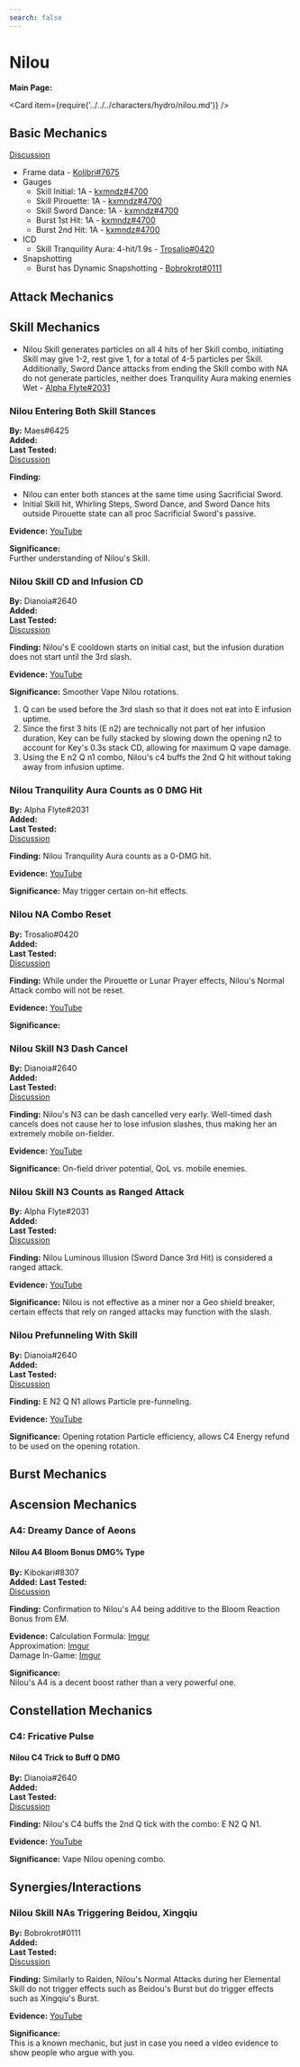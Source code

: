 ```yaml
---
search: false
---
```


# Nilou

**Main Page:**

<Card item={require('../../../characters/hydro/nilou.md')} />

## Basic Mechanics  
[Discussion](https://tickets.deeznuts.moe/transcripts/nilou-basic-mechanics-1030419980577153094)  

* Frame data - [Kolibri\#7675](https://docs.google.com/spreadsheets/d/1z0v3NT1o1iNrVppT_S0C542YDo6jhdKShLcPsnavfO8/edit?usp=sharing)
* Gauges
  * Skill Initial: 1A - [kxmndz#4700](https://youtu.be/ZR15KAix-kg)
  * Skill Pirouette: 1A - [kxmndz#4700](https://youtu.be/XBOk6cE5B5A)
  * Skill Sword Dance: 1A - [kxmndz#4700](https://youtu.be/se3VJP0jVG8)
  * Burst 1st Hit: 1A - [kxmndz#4700](https://youtu.be/kAlX3Lz5lYY)
  * Burst 2nd Hit: 1A - [kxmndz#4700](https://youtu.be/5T03ECdN2fc)
* ICD
  * Skill Tranquility Aura: 4-hit/1.9s - [Trosalio#0420](https://www.youtube.com/watch?v=DzMtLDZI4OM)
* Snapshotting
  * Burst has Dynamic Snapshotting - [Bobrokrot#0111](https://youtu.be/6biX2sOt1aY)

## Attack Mechanics

## Skill Mechanics
* Nilou Skill generates particles on all 4 hits of her Skill combo, initiating Skill may give 1-2, rest give 1, for a total of 4-5 particles per Skill.
Additionally, Sword Dance attacks from ending the Skill combo with NA do not generate particles, neither does Tranquility Aura making enemies Wet - [Alpha Flyte#2031](https://youtu.be/LMMrcmpUBg8)

### Nilou Entering Both Skill Stances

**By:** Maes\#6425  
**Added:** <Version date="2022-11-08" />  
**Last Tested:** <Version date="2022-10-14" />  
[Discussion](https://tickets.deeznuts.moe/transcripts/nilou-basic-mechanics-1030419980577153094)  

**Finding:** 
* Nilou can enter both stances at the same time using Sacrificial Sword.
* Initial Skill hit, Whirling Steps, Sword Dance, and Sword Dance hits outside Pirouette state can all proc Sacrificial Sword's passive.

**Evidence:**
[YouTube](https://youtu.be/sSvvg-SaEz0)

**Significance:**  
Further understanding of Nilou's Skill.  

### Nilou Skill CD and Infusion CD

**By:** Dianoia\#2640  
**Added:** <Version date="2022-11-08" />  
**Last Tested:** <Version date="2022-10-18" />  
[Discussion](https://tickets.deeznuts.moe/transcripts/nilou-basic-mechanics-1030419980577153094)  

**Finding:** 
Nilou's E cooldown starts on initial cast, but the infusion duration does not start until the 3rd slash.

**Evidence:**
[YouTube](https://youtu.be/1wWaDfDkano)

**Significance:** 
Smoother Vape Nilou rotations.
1. Q can be used before the 3rd slash so that it does not eat into E infusion uptime.
2. Since the first 3 hits (E n2) are technically not part of her infusion duration, Key can be fully stacked by slowing down the opening n2 to account for Key's 0.3s stack CD, allowing for maximum Q vape damage.
3. Using the E n2 Q n1 combo, Nilou's c4 buffs the 2nd Q hit without taking away from infusion uptime.

### Nilou Tranquility Aura Counts as 0 DMG Hit

**By:** Alpha Flyte\#2031  
**Added:** <Version date="2022-11-08" />  
**Last Tested:** <Version date="2022-10-23" />  
[Discussion](https://tickets.deeznuts.moe/transcripts/nilou-basic-mechanics-1030419980577153094)  

**Finding:** 
Nilou Tranquility Aura counts as a 0-DMG hit.

**Evidence:**
[YouTube](https://youtu.be/w18kzxLmQ-A)

**Significance:** 
May trigger certain on-hit effects.

### Nilou NA Combo Reset

**By:** Trosalio\#0420  
**Added:** <Version date="2022-11-08" />  
**Last Tested:** <Version date="2022-10-17" />  
[Discussion](https://tickets.deeznuts.moe/transcripts/nilou-basic-mechanics-1030419980577153094)  

**Finding:** 
While under the Pirouette or Lunar Prayer effects, Nilou's Normal Attack combo will not be reset.

**Evidence:**
[YouTube](https://www.youtube.com/watch?v=eXktMCQSYG4)

**Significance:** 

### Nilou Skill N3 Dash Cancel

**By:** Dianoia\#2640  
**Added:** <Version date="2022-11-08" />  
**Last Tested:** <Version date="2022-10-18" />  
[Discussion](https://tickets.deeznuts.moe/transcripts/nilou-basic-mechanics-1030419980577153094)  

**Finding:** 
Nilou's N3 can be dash cancelled very early. Well-timed dash cancels does not cause her to lose infusion slashes, thus making her an extremely mobile on-fielder.

**Evidence:**
[YouTube](https://youtu.be/sScJ3K44T6s)

**Significance:** 
On-field driver potential, QoL vs. mobile enemies.

### Nilou Skill N3 Counts as Ranged Attack

**By:** Alpha Flyte\#2031  
**Added:** <Version date="2022-11-08" />  
**Last Tested:** <Version date="2022-10-23" />  
[Discussion](https://tickets.deeznuts.moe/transcripts/nilou-basic-mechanics-1030419980577153094)  

**Finding:** 
Nilou Luminous Illusion (Sword Dance 3rd Hit) is considered a ranged attack.

**Evidence:**
[YouTube](https://youtu.be/5NJMVINdq04)

**Significance:** 
Nilou is not effective as a miner nor a Geo shield breaker, certain effects that rely on ranged attacks may function with the slash.

### Nilou Prefunneling With Skill

**By:** Dianoia\#2640  
**Added:** <Version date="2022-11-08" />  
**Last Tested:** <Version date="2022-10-18" />  
[Discussion](https://tickets.deeznuts.moe/transcripts/nilou-basic-mechanics-1030419980577153094)  

**Finding:** 
E N2 Q N1 allows Particle pre-funneling.

**Evidence:**
[YouTube](https://youtu.be/LUo5HcADJVw)

**Significance:** 
Opening rotation Particle efficiency, allows C4 Energy refund to be used on the opening rotation.

## Burst Mechanics

## Ascension Mechanics

### A4: Dreamy Dance of Aeons

#### Nilou A4 Bloom Bonus DMG% Type

**By:** Kibokari\#8307  
**Added:** <Version date="2022-11-08" />
**Last Tested:** <Version date="2022-10-23" />  
[Discussion](https://tickets.deeznuts.moe/transcripts/nilou-basic-mechanics-1030419980577153094)  

**Finding:** 
Confirmation to Nilou's A4 being additive to the Bloom Reaction Bonus from EM.

**Evidence:**
Calculation Formula: [Imgur](https://imgur.com/pCNJHAA)  
Approximation: [Imgur](https://imgur.com/L8ZoITh)  
Damage In-Game: [Imgur](https://imgur.com/Pj9yE8u)  

**Significance:**  
Nilou's A4 is a decent boost rather than a very powerful one.

## Constellation Mechanics

### C4: Fricative Pulse

#### Nilou C4 Trick to Buff Q DMG

**By:** Dianoia\#2640  
**Added:** <Version date="2022-11-08" />  
**Last Tested:** <Version date="2022-10-18" />   
[Discussion](https://tickets.deeznuts.moe/transcripts/nilou-basic-mechanics-1030419980577153094)  

**Finding:** 
Nilou's C4 buffs the 2nd Q tick with the combo: E N2 Q N1.

**Evidence:**
[YouTube](https://youtu.be/GHqLiVlxDbY)

**Significance:** 
Vape Nilou opening combo.

## Synergies/Interactions

### Nilou Skill NAs Triggering Beidou, Xingqiu

**By:** Bobrokrot\#0111  
**Added:** <Version date="2022-11-08" />  
**Last Tested:** <Version date="2022-10-17" />  
[Discussion](https://tickets.deeznuts.moe/transcripts/nilou-basic-mechanics-1030419980577153094)  

**Finding:** 
Similarly to Raiden, Nilou's Normal Attacks during her Elemental Skill do not trigger effects such as Beidou's Burst but do trigger effects such as Xingqiu's Burst.  

**Evidence:**
[YouTube](https://youtu.be/3w3XzKXqRPM)

**Significance:**  
This is a known mechanic, but just in case you need a video evidence to show people who argue with you. 